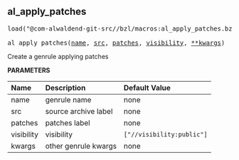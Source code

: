 <!-- Generated with Stardoc: http://skydoc.bazel.build -->



<a id="al_apply_patches"></a>

## al_apply_patches

<pre>
load("@com-alwaldend-git-src//bzl/macros:al_apply_patches.bzl", "al_apply_patches")

al_apply_patches(<a href="#al_apply_patches-name">name</a>, <a href="#al_apply_patches-src">src</a>, <a href="#al_apply_patches-patches">patches</a>, <a href="#al_apply_patches-visibility">visibility</a>, <a href="#al_apply_patches-kwargs">**kwargs</a>)
</pre>

Create a genrule applying patches

**PARAMETERS**


| Name  | Description | Default Value |
| :------------- | :------------- | :------------- |
| <a id="al_apply_patches-name"></a>name |  genrule name   |  none |
| <a id="al_apply_patches-src"></a>src |  source archive label   |  none |
| <a id="al_apply_patches-patches"></a>patches |  patches label   |  none |
| <a id="al_apply_patches-visibility"></a>visibility |  visibility   |  `["//visibility:public"]` |
| <a id="al_apply_patches-kwargs"></a>kwargs |  other genrule kwargs   |  none |


